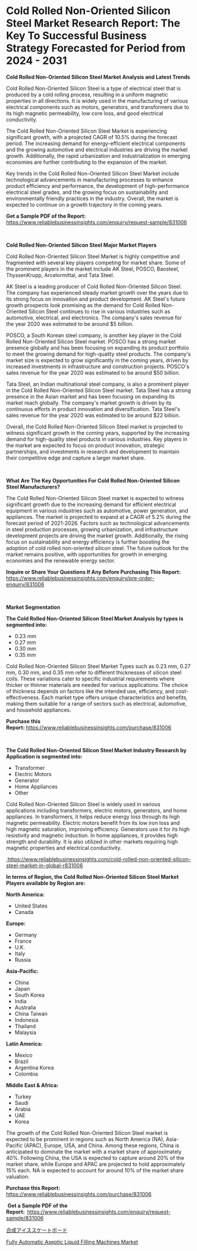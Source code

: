 <p><h1>Cold Rolled Non-Oriented Silicon Steel Market Research Report: The Key To Successful Business Strategy Forecasted for Period from 2024 - 2031</h1></p><p><strong>Cold Rolled Non-Oriented Silicon Steel Market Analysis and Latest Trends</strong></p>
<p><p>Cold Rolled Non-Oriented Silicon Steel is a type of electrical steel that is produced by a cold rolling process, resulting in a uniform magnetic properties in all directions. It is widely used in the manufacturing of various electrical components such as motors, generators, and transformers due to its high magnetic permeability, low core loss, and good electrical conductivity.</p><p>The Cold Rolled Non-Oriented Silicon Steel Market is experiencing significant growth, with a projected CAGR of 10.5% during the forecast period. The increasing demand for energy-efficient electrical components and the growing automotive and electrical industries are driving the market growth. Additionally, the rapid urbanization and industrialization in emerging economies are further contributing to the expansion of the market.</p><p>Key trends in the Cold Rolled Non-Oriented Silicon Steel Market include technological advancements in manufacturing processes to enhance product efficiency and performance, the development of high-performance electrical steel grades, and the growing focus on sustainability and environmentally friendly practices in the industry. Overall, the market is expected to continue on a growth trajectory in the coming years.</p></p>
<p><strong>Get a Sample PDF of the Report:&nbsp;</strong> <a href="https://www.reliablebusinessinsights.com/enquiry/request-sample/831006">https://www.reliablebusinessinsights.com/enquiry/request-sample/831006</a></p>
<p>&nbsp;</p>
<p><strong>Cold Rolled Non-Oriented Silicon Steel Major Market Players</strong></p>
<p><p>Cold Rolled Non-Oriented Silicon Steel Market is highly competitive and fragmented with several key players competing for market share. Some of the prominent players in the market include AK Steel, POSCO, Baosteel, ThyssenKrupp, Arcelormittal, and Tata Steel.</p><p>AK Steel is a leading producer of Cold Rolled Non-Oriented Silicon Steel. The company has experienced steady market growth over the years due to its strong focus on innovation and product development. AK Steel's future growth prospects look promising as the demand for Cold Rolled Non-Oriented Silicon Steel continues to rise in various industries such as automotive, electrical, and electronics. The company's sales revenue for the year 2020 was estimated to be around $5 billion.</p><p>POSCO, a South Korean steel company, is another key player in the Cold Rolled Non-Oriented Silicon Steel market. POSCO has a strong market presence globally and has been focusing on expanding its product portfolio to meet the growing demand for high-quality steel products. The company's market size is expected to grow significantly in the coming years, driven by increased investments in infrastructure and construction projects. POSCO's sales revenue for the year 2020 was estimated to be around $50 billion.</p><p>Tata Steel, an Indian multinational steel company, is also a prominent player in the Cold Rolled Non-Oriented Silicon Steel market. Tata Steel has a strong presence in the Asian market and has been focusing on expanding its market reach globally. The company's market growth is driven by its continuous efforts in product innovation and diversification. Tata Steel's sales revenue for the year 2020 was estimated to be around $22 billion.</p><p>Overall, the Cold Rolled Non-Oriented Silicon Steel market is projected to witness significant growth in the coming years, supported by the increasing demand for high-quality steel products in various industries. Key players in the market are expected to focus on product innovation, strategic partnerships, and investments in research and development to maintain their competitive edge and capture a larger market share.</p></p>
<p>&nbsp;</p>
<p><strong>What Are The Key Opportunities For Cold Rolled Non-Oriented Silicon Steel Manufacturers?</strong></p>
<p><p>The Cold Rolled Non-Oriented Silicon Steel market is expected to witness significant growth due to the increasing demand for efficient electrical equipment in various industries such as automotive, power generation, and appliances. The market is projected to expand at a CAGR of 5.2% during the forecast period of 2021-2026. Factors such as technological advancements in steel production processes, growing urbanization, and infrastructure development projects are driving the market growth. Additionally, the rising focus on sustainability and energy efficiency is further boosting the adoption of cold rolled non-oriented silicon steel. The future outlook for the market remains positive, with opportunities for growth in emerging economies and the renewable energy sector.</p></p>
<p><strong>Inquire or Share Your Questions If Any Before Purchasing This Report:</strong> <a href="https://www.reliablebusinessinsights.com/enquiry/pre-order-enquiry/831006">https://www.reliablebusinessinsights.com/enquiry/pre-order-enquiry/831006</a></p>
<p>&nbsp;</p>
<p><strong>Market Segmentation</strong></p>
<p><strong>The Cold Rolled Non-Oriented Silicon Steel Market Analysis by types is segmented into:</strong></p>
<p><ul><li>0.23 mm</li><li>0.27 mm</li><li>0.30 mm</li><li>0.35 mm</li></ul></p>
<p><p>Cold Rolled Non-Oriented Silicon Steel Market Types such as 0.23 mm, 0.27 mm, 0.30 mm, and 0.35 mm refer to different thicknesses of silicon steel coils. These variations cater to specific industrial requirements where thicker or thinner materials are needed for various applications. The choice of thickness depends on factors like the intended use, efficiency, and cost-effectiveness. Each market type offers unique characteristics and benefits, making them suitable for a range of sectors such as electrical, automotive, and household appliances.</p></p>
<p><strong>Purchase this Report:&nbsp;</strong><a href="https://www.reliablebusinessinsights.com/purchase/831006">https://www.reliablebusinessinsights.com/purchase/831006</a></p>
<p>&nbsp;</p>
<p><strong>The Cold Rolled Non-Oriented Silicon Steel Market Industry Research by Application is segmented into:</strong></p>
<p><ul><li>Transformer</li><li>Electric Motors</li><li>Generator</li><li>Home Appliances</li><li>Other</li></ul></p>
<p><p>Cold Rolled Non-Oriented Silicon Steel is widely used in various applications including transformers, electric motors, generators, and home appliances. In transformers, it helps reduce energy loss through its high magnetic permeability. Electric motors benefit from its low iron loss and high magnetic saturation, improving efficiency. Generators use it for its high resistivity and magnetic induction. In home appliances, it provides high strength and durability. It is also utilized in other markets requiring high magnetic properties and electrical conductivity.</p></p>
<p><a href="https://www.reliablebusinessinsights.com/cold-rolled-non-oriented-silicon-steel-market-in-global-r831006">&nbsp;https://www.reliablebusinessinsights.com/cold-rolled-non-oriented-silicon-steel-market-in-global-r831006</a></p>
<p><strong>In terms of Region, the Cold Rolled Non-Oriented Silicon Steel Market Players available by Region are:</strong></p>
<p>
    <p> <strong> North America: </strong>
        <ul>
            <li>United States</li>
            <li>Canada</li>
        </ul>
        </p> 
    <p> <strong> Europe: </strong>
        <ul>
            <li>Germany</li>
            <li>France</li>
            <li>U.K.</li>
            <li>Italy</li>
            <li>Russia</li>
        </ul>
        </p> 
    <p> <strong> Asia-Pacific: </strong>
        <ul>
            <li>China</li>
            <li>Japan</li>
            <li>South Korea</li>
            <li>India</li>
            <li>Australia</li>
            <li>China Taiwan</li>
            <li>Indonesia</li>
            <li>Thailand</li>
            <li>Malaysia</li>
        </ul>
        </p> 
    <p> <strong> Latin America: </strong>
        <ul>
            <li>Mexico</li>
            <li>Brazil</li>
            <li>Argentina Korea</li>
            <li>Colombia</li>
        </ul>
        </p> 
    <p> <strong> Middle East & Africa: </strong>
        <ul>
            <li>Turkey</li>
            <li>Saudi</li>
            <li>Arabia</li>
            <li>UAE</li>
            <li>Korea</li>
        </ul>
    </p>
    </p>
<p><p>The growth of the Cold Rolled Non-Oriented Silicon Steel market is expected to be prominent in regions such as North America (NA), Asia-Pacific (APAC), Europe, USA, and China. Among these regions, China is anticipated to dominate the market with a market share of approximately 40%. Following China, the USA is expected to capture around 20% of the market share, while Europe and APAC are projected to hold approximately 15% each. NA is expected to account for around 10% of the market share valuation.</p></p>
<p><strong>Purchase this Report: </strong><a href="https://www.reliablebusinessinsights.com/purchase/831006">https://www.reliablebusinessinsights.com/purchase/831006</a></p>
<p>&nbsp;<strong>Get a Sample PDF of the Report:&nbsp;&nbsp;</strong><a href="https://www.reliablebusinessinsights.com/enquiry/request-sample/831006">https://www.reliablebusinessinsights.com/enquiry/request-sample/831006</a></p>
<p><strong></strong></p>
<p><p><a href="https://github.com/CloydAbbott2023/Market-Research-Report-List-2/blob/main/9096093104529.md">合成アイススケートボード</a></p><p><a href="https://github.com/gracielawharr/Market-Research-Report-List-1/blob/main/fully-automatic-aseptic-liquid-filling-machines-market.md">Fully Automatic Aseptic Liquid Filling Machines Market</a></p></p>